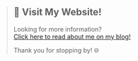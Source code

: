 > ## 🚀 Visit My Website!
>
> Looking for more information?  
> [Click here to read about me on my blog!](https://aakiliqbal.github.io/blog/about/)
>
> Thank you for stopping by! 🌐